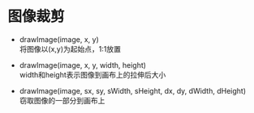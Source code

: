 # 图像裁剪
- drawImage(image, x, y)  
将图像以(x,y)为起始点，1:1放置

- drawImage(image, x, y, width, height)  
width和height表示图像到画布上的拉伸后大小

- drawImage(image, sx, sy, sWidth, sHeight, dx, dy, dWidth, dHeight)  
窃取图像的一部分到画布上